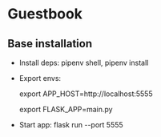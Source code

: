 # Guestbook

## Base installation
- Install deps: pipenv shell, pipenv install
- Export envs:

    export APP_HOST=http://localhost:5555
    
    export FLASK_APP=main.py
- Start app: flask run --port 5555
